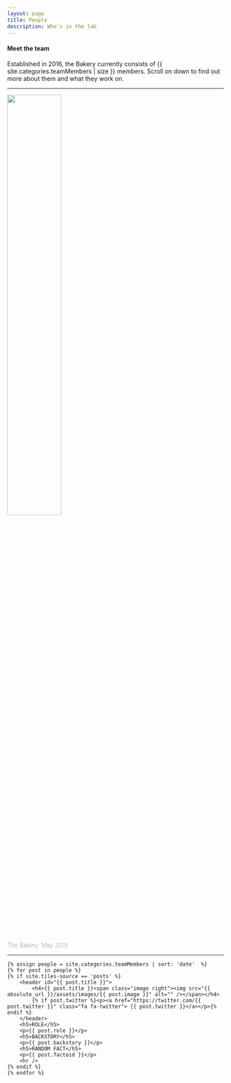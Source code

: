 ```yaml
---
layout: page
title: People
description: Who's in the lab
---
```


<section>
	<h4>Meet the team</h4>
	<p>Established in 2016, the Bakery currently consists of {{ site.categories.teamMembers | size }} members. Scroll on down to find out more about them and what they work on.</p>
	<hr />
	<img class="center" style="width: 50%;" src="{{ absolute_url }}/assets/images/baker-lab-2019.jpg" alt="" />
	<p class="center" style="font-weight: lighter;">The Bakery: May 2019</p>
	<hr />

	{% assign people = site.categories.teamMembers | sort: 'date'  %}
	{% for post in people %}
	{% if site.tiles-source == 'posts' %}
		<header id="{{ post.title }}">
			<h4>{{ post.title }}<span class="image right"><img src="{{ absolute_url }}/assets/images/{{ post.image }}" alt="" /></span></h4>
			{% if post.twitter %}<p><a href="https://twitter.com/{{ post.twitter }}" class="fa fa-twitter"> {{ post.twitter }}</a></p>{% endif %}
		</header>
		<h5>ROLE</h5>
		<p>{{ post.role }}</p>
		<h5>BACKSTORY</h5>
		<p>{{ post.backstory }}</p>
		<h5>RANDOM FACT</h5>
		<p>{{ post.factoid }}</p>
		<hr />
	{% endif %}
	{% endfor %}

</section>
